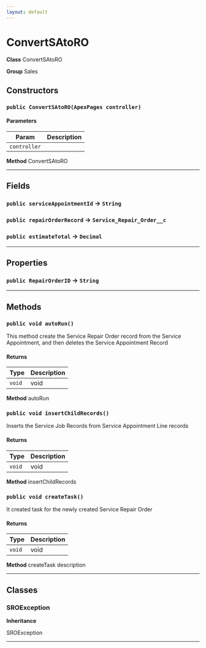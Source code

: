 ```yaml
---
layout: default
---
```

# ConvertSAtoRO



**Class** ConvertSAtoRO


**Group** Sales

## Constructors
### `public ConvertSAtoRO(ApexPages controller)`
#### Parameters

|Param|Description|
|---|---|
|`controller`||


**Method** ConvertSAtoRO

---
## Fields

### `public serviceAppointmentId` → `String`


### `public repairOrderRecord` → `Service_Repair_Order__c`


### `public estimateTotal` → `Decimal`


---
## Properties

### `public RepairOrderID` → `String`


---
## Methods
### `public void autoRun()`

This method create the Service Repair Order record from the Service Appointment, and then deletes the Service Appointment Record

#### Returns

|Type|Description|
|---|---|
|`void`|void|


**Method** autoRun

### `public void insertChildRecords()`

Inserts the Service Job Records from  Service Appointment Line records

#### Returns

|Type|Description|
|---|---|
|`void`|void|


**Method** insertChildRecords

### `public void createTask()`

It created task for the newly created Service Repair Order

#### Returns

|Type|Description|
|---|---|
|`void`|void|


**Method** createTask description

---
## Classes
### SROException

**Inheritance**

SROException


---
